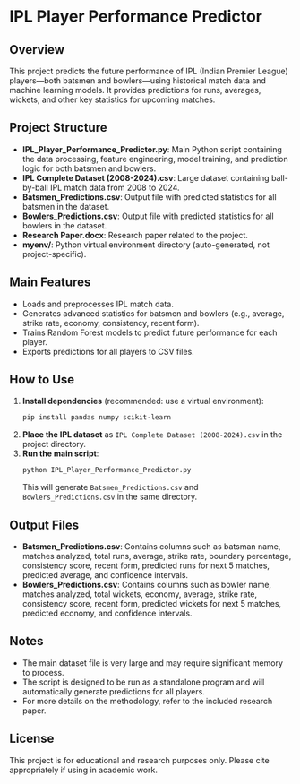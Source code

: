 # IPL Player Performance Predictor

## Overview
This project predicts the future performance of IPL (Indian Premier League) players—both batsmen and bowlers—using historical match data and machine learning models. It provides predictions for runs, averages, wickets, and other key statistics for upcoming matches.

## Project Structure
- **IPL_Player_Performance_Predictor.py**: Main Python script containing the data processing, feature engineering, model training, and prediction logic for both batsmen and bowlers.
- **IPL Complete Dataset (2008-2024).csv**: Large dataset containing ball-by-ball IPL match data from 2008 to 2024.
- **Batsmen_Predictions.csv**: Output file with predicted statistics for all batsmen in the dataset.
- **Bowlers_Predictions.csv**: Output file with predicted statistics for all bowlers in the dataset.
- **Research Paper.docx**: Research paper related to the project.
- **myenv/**: Python virtual environment directory (auto-generated, not project-specific).

## Main Features
- Loads and preprocesses IPL match data.
- Generates advanced statistics for batsmen and bowlers (e.g., average, strike rate, economy, consistency, recent form).
- Trains Random Forest models to predict future performance for each player.
- Exports predictions for all players to CSV files.

## How to Use
1. **Install dependencies** (recommended: use a virtual environment):
   ```bash
   pip install pandas numpy scikit-learn
   ```
2. **Place the IPL dataset** as `IPL Complete Dataset (2008-2024).csv` in the project directory.
3. **Run the main script**:
   ```bash
   python IPL_Player_Performance_Predictor.py
   ```
   This will generate `Batsmen_Predictions.csv` and `Bowlers_Predictions.csv` in the same directory.

## Output Files
- **Batsmen_Predictions.csv**: Contains columns such as batsman name, matches analyzed, total runs, average, strike rate, boundary percentage, consistency score, recent form, predicted runs for next 5 matches, predicted average, and confidence intervals.
- **Bowlers_Predictions.csv**: Contains columns such as bowler name, matches analyzed, total wickets, economy, average, strike rate, consistency score, recent form, predicted wickets for next 5 matches, predicted economy, and confidence intervals.

## Notes
- The main dataset file is very large and may require significant memory to process.
- The script is designed to be run as a standalone program and will automatically generate predictions for all players.
- For more details on the methodology, refer to the included research paper.

## License
This project is for educational and research purposes only. Please cite appropriately if using in academic work.